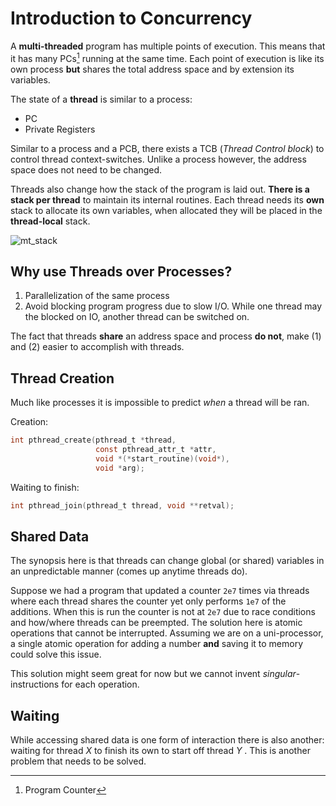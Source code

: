 # Introduction to Concurrency 
A **multi-threaded** program has multiple points of execution. This means that it has many PCs[^1] running at the same time. Each point of execution is like its own process **but** shares the total address space and by extension its variables. 

The state of a **thread** is similar to a process:
+ PC
+ Private Registers 

Similar to a process and a PCB, there exists a TCB (*Thread Control block*) to control thread context-switches. Unlike a process however, the address space does not need to be changed.

Threads also change how the stack of the program is laid out. **There is a stack per thread** to maintain its internal routines. Each thread needs its **own** stack to allocate its own variables, when allocated they will be placed in the **thread-local** stack. 

![mt_stack](/img/mt_stack.png)

## Why use Threads over Processes?
1. Parallelization of the same process
2. Avoid blocking program progress due to slow I/O. While one thread may the blocked on IO, another thread can be switched on. 

The fact that threads **share** an address space and process **do not**, make (1) and (2) easier to accomplish with threads. 

## Thread Creation
Much like processes it is impossible to predict *when* a thread will be ran. 

Creation:
```c
int pthread_create(pthread_t *thread, 
                   const pthread_attr_t *attr,
                   void *(*start_routine)(void*), 
                   void *arg);
```

Waiting to finish:
```c
int pthread_join(pthread_t thread, void **retval);
```

## Shared Data
The synopsis here is that threads can change global (or shared) variables in an unpredictable manner (comes up anytime threads do).

Suppose we had a program that updated a counter `2e7` times via threads where each thread shares the counter yet only performs `1e7` of the additions. When this is run the counter is not at `2e7` due to race conditions and how/where threads can be preempted. The solution here is atomic operations that cannot be interrupted. Assuming we are on a uni-processor, a single atomic operation for adding a number **and** saving it to memory could solve this issue. 

This solution might seem great for now but we cannot invent *singular*-instructions for each operation. 

## Waiting
While accessing shared data is one form of interaction there is also another: waiting for thread $X$ to finish its own to start off thread $Y$ . This is another problem that needs to be solved.



[^1]: Program Counter